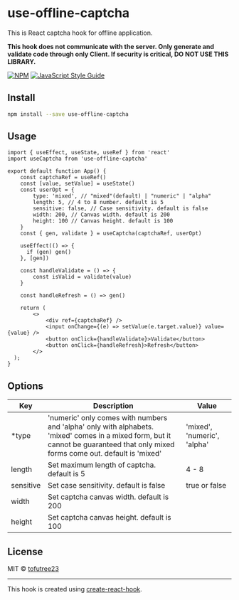 # use-offline-captcha
This is React captcha hook for offline application.   

**This hook does not communicate with the server. Only generate and validate code through only Client. If security is critical, DO NOT USE THIS LIBRARY.**
> 

[![NPM](https://img.shields.io/npm/v/use-offline-captcha.svg)](https://www.npmjs.com/package/use-offline-captcha) [![JavaScript Style Guide](https://img.shields.io/badge/code_style-standard-brightgreen.svg)](https://standardjs.com)

## Install

```bash
npm install --save use-offline-captcha
```

## Usage
```tsx
import { useEffect, useState, useRef } from 'react'
import useCaptcha from 'use-offline-captcha'

export default function App() {
    const captchaRef = useRef()
    const [value, setValue] = useState()
    const userOpt = {
        type: 'mixed', // "mixed"(default) | "numeric" | "alpha" 
        length: 5, // 4 to 8 number. default is 5
        sensitive: false, // Case sensitivity. default is false
        width: 200, // Canvas width. default is 200
        height: 100 // Canvas height. default is 100
    }
    const { gen, validate } = useCaptcha(captchaRef, userOpt)

    useEffect(() => {
      if (gen) gen()
    }, [gen])

    const handleValidate = () => {
        const isValid = validate(value)
    }

    const handleRefresh = () => gen()

    return (
        <>
            <div ref={captchaRef} />
            <input onChange={(e) => setValue(e.target.value)} value={value} />
            <button onClick={handleValidate}>Validate</button>
            <button onClick={handleRefresh}>Refresh</button>
        </>
  );
}
```

## Options
| Key | Description | Value |
|--|--|--|
| *type | 'numeric' only comes with numbers and 'alpha' only with alphabets. 'mixed' comes in a mixed form, but it cannot be guaranteed that only mixed forms come out. default is 'mixed' | 'mixed', 'numeric', 'alpha' |
| length | Set maximum length of captcha. default is 5 | 4 - 8 |
| sensitive | Set case sensitivity. default is false | true or false |
| width | Set captcha canvas width. default is 200 | |
| height | Set captcha canvas height. default is 100 | |

## License

MIT © [tofutree23](https://github.com/tofutree23)

---

This hook is created using [create-react-hook](https://github.com/hermanya/create-react-hook).

